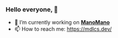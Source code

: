 ### Hello everyone, 👋

- 🔭 I’m currently working on [**ManoMano**](https://www.manomano.es/)
- 📫 How to reach me: https://mdlcs.dev/
